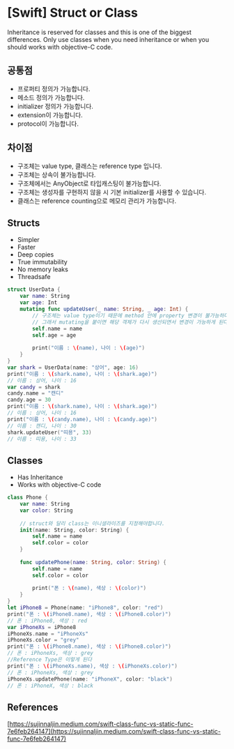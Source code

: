 # [Swift] Struct or Class

Inheritance is reserved for classes and this is one of the biggest differences. Only use classes when you need inheritance or when you should works with objective-C code.

## 공통점

- 프로퍼티 정의가 가능합니다.
- 메소드 정의가 가능합니다.
- initializer 정의가 가능합니다.
- extension이 가능합니다.
- protocol이 가능합니다.

## 차이점

- 구조체는 value type, 클래스는 reference type 입니다.
- 구조체는 상속이 불가능합니다.
- 구조체에서는 AnyObject로 타입캐스팅이 불가능합니다.
- 구조체는 생성자를 구현하지 않을 시 기본 initializer를 사용할 수 있습니다.
- 클래스는 reference counting으로 메모리 관리가 가능합니다.

## Structs

- Simpler
- Faster
- Deep copies
- True immutability
- No memory leaks
- Threadsafe

```swift
struct UserData {
    var name: String
    var age: Int
    mutating func updateUser(_ name: String, _ age: Int) {
		// 구조체는 value type이기 때문에 method 안에 property 변경이 불가능하다.
		// 그래서 mutating을 붙이면 해당 객체가 다시 생선되면서 변경이 가능하게 된다.
        self.name = name
        self.age = age
        
        print("이름 : \(name), 나이 : \(age)")
    }
}
var shark = UserData(name: "상어", age: 16)
print("이름 : \(shark.name), 나이 : \(shark.age)")
// 이름 : 상어, 나이 : 16
var candy = shark
candy.name = "캔디"
candy.age = 30
print("이름 : \(shark.name), 나이 : \(shark.age)")
// 이름 : 상어, 나이 : 16
print("이름 : \(candy.name), 나이 : \(candy.age)")
// 이름 : 캔디, 나이 : 30
shark.updateUser("띠용", 33)
// 이름 : 띠용, 나이 : 33
```

## Classes

- Has Inheritance
- Works with objective-C code

```swift
class Phone {
    var name: String
    var color: String
    
    // struct와 달리 class는 이니셜라이즈를 지정해야합니다.
    init(name: String, color: String) {
        self.name = name
        self.color = color
    }
    
    func updatePhone(name: String, color: String) {
        self.name = name
        self.color = color
        
        print("폰 : \(name), 색상 : \(color)")
    }
}
let iPhone8 = Phone(name: "iPhone8", color: "red")
print("폰 : \(iPhone8.name), 색상 : \(iPhone8.color)")
// 폰 : iPhone8, 색상 : red
var iPhoneXs = iPhone8
iPhoneXs.name = "iPhoneXs"
iPhoneXs.color = "grey"
print("폰 : \(iPhone8.name), 색상 : \(iPhone8.color)")
// 폰 : iPhoneXs, 색상 : grey
//Reference Type은 이렇게 된다
print("폰 : \(iPhoneXs.name), 색상 : \(iPhoneXs.color)")
// 폰 : iPhoneXs, 색상 : grey
iPhoneXs.updatePhone(name: "iPhoneX", color: "black")
// 폰 : iPhoneX, 색상 : black
```

## References

[https://sujinnaljin.medium.com/swift-class-func-vs-static-func-7e6feb264147](https://sujinnaljin.medium.com/swift-class-func-vs-static-func-7e6feb264147)